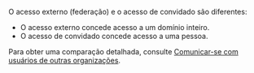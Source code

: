 O acesso externo (federação) e o acesso de convidado são diferentes:

- O acesso externo concede acesso a um domínio inteiro.
- O acesso de convidado concede acesso a uma pessoa. 


Para obter uma comparação detalhada, consulte [Comunicar-se com usuários de outras organizações](../communicate-with-users-from-other-organizations.md).
